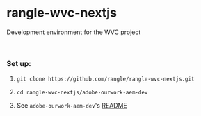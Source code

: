 # rangle-wvc-nextjs
Development environment for the WVC project

<br>

### Set up:
1. `git clone https://github.com/rangle/rangle-wvc-nextjs.git`

2. `cd rangle-wvc-nextjs/adobe-ourwork-aem-dev`

3. See `adobe-ourwork-aem-dev`'s [README](/adobe-ourwork-aem-dev/README.md)